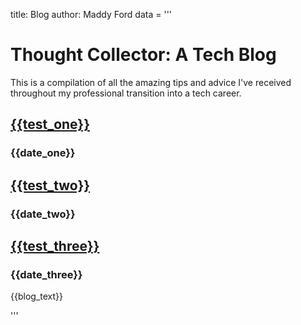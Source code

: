 title: Blog
author: Maddy Ford
data = '''
  <div class="container">
      <div class="row">
        <div class="col">
          <h1>Thought Collector: A Tech Blog</h1>
          <p>This is a compilation of all the amazing tips and advice I've
            received throughout my professional transition into a tech career.</p>
        </div>
      </div>
      <div class="row">
        <div class="col">
          <h2><a href="{{blog_post_output_filepath}}">{{test_one}}</a></h2>
          <h3>{{date_one}}</h3>
          <h2><a href="{{blog_post_output_filepath}}">{{test_two}}</a></h2>
          <h3>{{date_two}}</h3>
          <h2><a href="{{blog_post_output_filepath}}">{{test_three}}</a></h2>
          <h3>{{date_three}}</h3>
        </div>
      </div>
      <div class="row">
        <div class="col">
          <p>{{blog_text}}</p>
        </div>
      </div>
    </div>
'''
